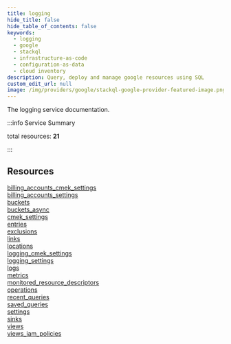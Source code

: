 ```yaml
---
title: logging
hide_title: false
hide_table_of_contents: false
keywords:
  - logging
  - google
  - stackql
  - infrastructure-as-code
  - configuration-as-data
  - cloud inventory
description: Query, deploy and manage google resources using SQL
custom_edit_url: null
image: /img/providers/google/stackql-google-provider-featured-image.png
---
```


The logging service documentation.

:::info Service Summary

<div class="row">
<div class="providerDocColumn">
<span>total resources:&nbsp;<b>21</b></span><br />
</div>
</div>

:::

## Resources
<div class="row">
<div class="providerDocColumn">
<a href="/providers/google/logging/billing_accounts_cmek_settings/">billing_accounts_cmek_settings</a><br />
<a href="/providers/google/logging/billing_accounts_settings/">billing_accounts_settings</a><br />
<a href="/providers/google/logging/buckets/">buckets</a><br />
<a href="/providers/google/logging/buckets_async/">buckets_async</a><br />
<a href="/providers/google/logging/cmek_settings/">cmek_settings</a><br />
<a href="/providers/google/logging/entries/">entries</a><br />
<a href="/providers/google/logging/exclusions/">exclusions</a><br />
<a href="/providers/google/logging/links/">links</a><br />
<a href="/providers/google/logging/locations/">locations</a><br />
<a href="/providers/google/logging/logging_cmek_settings/">logging_cmek_settings</a><br />
<a href="/providers/google/logging/logging_settings/">logging_settings</a>
</div>
<div class="providerDocColumn">
<a href="/providers/google/logging/logs/">logs</a><br />
<a href="/providers/google/logging/metrics/">metrics</a><br />
<a href="/providers/google/logging/monitored_resource_descriptors/">monitored_resource_descriptors</a><br />
<a href="/providers/google/logging/operations/">operations</a><br />
<a href="/providers/google/logging/recent_queries/">recent_queries</a><br />
<a href="/providers/google/logging/saved_queries/">saved_queries</a><br />
<a href="/providers/google/logging/settings/">settings</a><br />
<a href="/providers/google/logging/sinks/">sinks</a><br />
<a href="/providers/google/logging/views/">views</a><br />
<a href="/providers/google/logging/views_iam_policies/">views_iam_policies</a>
</div>
</div>